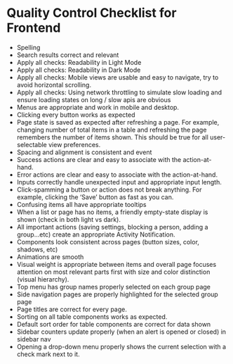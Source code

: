 # Quality Control Checklist for Frontend
- Spelling
- Search results correct and relevant
- Apply all checks: Readability in Light Mode
- Apply all checks: Readability in Dark Mode
- Apply all checks: Mobile views are usable and easy to navigate, try to avoid horizontal scrolling.
- Apply all checks: Using network throttling to simulate slow loading and ensure loading states on long / slow apis are obvious
- Menus are appropriate and work in mobile and desktop.
- Clicking every button works as expected
- Page state is saved as expected after refreshing a page. For example, changing number of total items in a table and refreshing the page remembers the number of items shown. This should be true for all user-selectable view preferences.
- Spacing and alignment is consistent and event
- Success actions are clear and easy to associate with the action-at-hand.
- Error actions are clear and easy to associate with the action-at-hand.
- Inputs correctly handle unexpected input and appropriate input length.
- Click-spamming a button or action does not break anything. For example, clicking the ‘Save’ button as fast as you can.
- Confusing items all have appropriate tooltips
- When a list or page has no items, a friendly empty-state display is shown (check in both light vs dark).
- All important actions (saving settings, blocking a person, adding a group…etc) create an appropriate Activity Notification.
- Components look consistent across pages (button sizes, color, shadows, etc)
- Animations are smooth
- Visual weight is appropriate between items and overall page focuses attention on most relevant parts first with size and color distinction (visual hierarchy).
- Top menu has group names properly selected on each group page
- Side navigation pages are properly highlighted for the selected group page
- Page titles are correct for every page.
- Sorting on all table components works as expected.
- Default sort order for table components are correct for data shown
- Sidebar counters update properly (when an alert is opened or closed) in sidebar nav
- Opening a drop-down menu properly shows the current selection with a check mark next to it.
